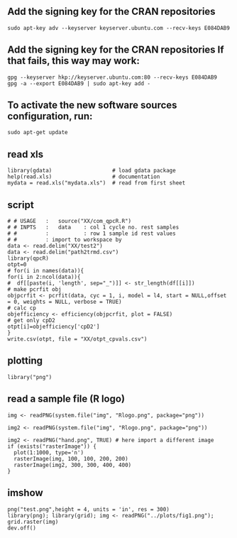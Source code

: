 ## Add the signing key for the CRAN repositories 
    
    sudo apt-key adv --keyserver keyserver.ubuntu.com --recv-keys E084DAB9

## Add the signing key for the CRAN repositories If that fails, this way may work:

    gpg --keyserver hkp://keyserver.ubuntu.com:80 --recv-keys E084DAB9
    gpg -a --export E084DAB9 | sudo apt-key add -

## To activate the new software sources configuration, run:

    sudo apt-get update

## read xls

    library(gdata)                   # load gdata package 
    help(read.xls)                   # documentation 
    mydata = read.xls("mydata.xls")  # read from first sheet

## script

    # # USAGE	:	source("XX/com_qpcR.R")
    # # INPTS	:	data 	: col 1 cycle no. rest samples
    # # 		:			: row 1 sample id rest values 
    # # 		: import to workspace by 
    data <- read.delim("XX/test2")
    data <- read.delim("path2trmd.csv")
    library(qpcR)
    otpt=0
    # for(i in names(data)){
    for(i in 2:ncol(data)){
    #  df[[paste(i, 'length', sep="_")]] <- str_length(df[[i]])
    # make pcrfit obj
    objpcrfit <- pcrfit(data, cyc = 1, i, model = l4, start = NULL,offset = 0, weights = NULL, verbose = TRUE)
    # calc cp
    objefficiency <- efficiency(objpcrfit, plot = FALSE)
    # get only cpD2 
    otpt[i]=objefficiency['cpD2']
    }
    write.csv(otpt, file = "XX/otpt_cpvals.csv")

## plotting

    library("png")

## read a sample file (R logo)

    img <- readPNG(system.file("img", "Rlogo.png", package="png"))

    img2 <- readPNG(system.file("img", "Rlogo.png", package="png"))
    
    img2 <- readPNG("hand.png", TRUE) # here import a different image 
    if (exists("rasterImage")) { 
      plot(1:1000, type='n')
      rasterImage(img, 100, 100, 200, 200)
      rasterImage(img2, 300, 300, 400, 400)
    }

## imshow

    png("test.png",height = 4, units = 'in', res = 300)
    library(png); library(grid); img <- readPNG("../plots/fig1.png");  grid.raster(img)
    dev.off()
